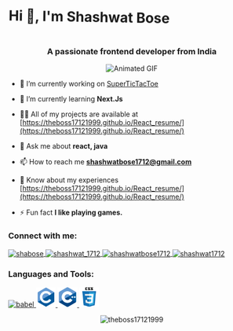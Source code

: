 <!-- Header Section with GIF and Shaking Animation -->
<h1 align="center" class="shake">Hi 👋, I'm Shashwat Bose</h1>
<h3 align="center">A passionate frontend developer from India</h3>

<!-- Adding the GIF -->
<p align="center">
  <img src="https://github.com/user-attachments/assets/f0d02e94-1d9f-4ecd-9aa1-dd06fa1fda74" alt="Animated GIF" width="400" />
</p>

<!-- Projects and About Section -->
- 🔭 I’m currently working on [SuperTicTacToe](https://theboss17121999.github.io/SuperTicTacToe/)

- 🌱 I’m currently learning **Next.Js**

- 👨‍💻 All of my projects are available at [https://theboss17121999.github.io/React_resume/](https://theboss17121999.github.io/React_resume/)

- 💬 Ask me about **react, java**

- 📫 How to reach me **shashwatbose1712@gmail.com**

- 📄 Know about my experiences [https://theboss17121999.github.io/React_resume/](https://theboss17121999.github.io/React_resume/)

- ⚡ Fun fact **I like playing games.**

<!-- Connect With Me Section -->
<h3 align="left">Connect with me:</h3>
<p align="left">
  <a href="https://linkedin.com/in/shabose" target="blank">
    <img align="center" src="https://raw.githubusercontent.com/rahuldkjain/github-profile-readme-generator/master/src/images/icons/Social/linked-in-alt.svg" alt="shabose" height="30" width="40" />
  </a>
  <a href="https://instagram.com/shashwat_1712" target="blank">
    <img align="center" src="https://raw.githubusercontent.com/rahuldkjain/github-profile-readme-generator/master/src/images/icons/Social/instagram.svg" alt="shashwat_1712" height="30" width="40" />
  </a>
  <a href="https://www.hackerrank.com/shashwatbose1712" target="blank">
    <img align="center" src="https://raw.githubusercontent.com/rahuldkjain/github-profile-readme-generator/master/src/images/icons/Social/hackerrank.svg" alt="shashwatbose1712" height="30" width="40" />
  </a>
  <a href="https://www.leetcode.com/shashwat1712" target="blank">
    <img align="center" src="https://raw.githubusercontent.com/rahuldkjain/github-profile-readme-generator/master/src/images/icons/Social/leet-code.svg" alt="shashwat1712" height="30" width="40" />
  </a>
</p>

<!-- Tools and Languages Section -->
<h3 align="left">Languages and Tools:</h3>
<p align="left">
  <a href="https://babeljs.io/" target="_blank" rel="noreferrer">
    <img src="https://www.vectorlogo.zone/logos/babeljs/babeljs-icon.svg" alt="babel" width="40" height="40" />
  </a>
  <a href="https://www.cprogramming.com/" target="_blank" rel="noreferrer">
    <img src="https://raw.githubusercontent.com/devicons/devicon/master/icons/c/c-original.svg" alt="c" width="40" height="40" />
  </a>
  <a href="https://www.w3schools.com/cpp/" target="_blank" rel="noreferrer">
    <img src="https://raw.githubusercontent.com/devicons/devicon/master/icons/cplusplus/cplusplus-original.svg" alt="cplusplus" width="40" height="40" />
  </a>
  <a href="https://www.w3schools.com/css/" target="_blank" rel="noreferrer">
    <img src="https://raw.githubusercontent.com/devicons/devicon/master/icons/css3/css3-original-wordmark.svg" alt="css3" width="40" height="40" />
  </a>
  <!-- Add more tools as needed -->
</p>

<!-- GitHub Stats Section -->
<p align="center">
  <img src="https://github-readme-stats.vercel.app/api/top-langs?username=theboss17121999&show_icons=true&locale=en&layout=compact" alt="theboss17121999" />
</p>

<!-- CSS for Shaking Animation -->
<style>
  .shake {
    display: inline-block;
    animation: shake 0.5s ease-in-out infinite;
  }

  @keyframes shake {
    0% { transform: translate(1px, 1px) rotate(0deg); }
    10% { transform: translate(-1px, -2px) rotate(-1deg); }
    20% { transform: translate(-3px, 0px) rotate(1deg); }
    30% { transform: translate(3px, 2px) rotate(0deg); }
    40% { transform: translate(1px, -1px) rotate(1deg); }
    50% { transform: translate(-1px, 2px) rotate(-1deg); }
    60% { transform: translate(-3px, 1px) rotate(0deg); }
    70% { transform: translate(3px, 1px) rotate(-1deg); }
    80% { transform: translate(-1px, -1px) rotate(1deg); }
    90% { transform: translate(1px, 2px) rotate(0deg); }
    100% { transform: translate(1px, -2px) rotate(-1deg); }
  }
</style>
